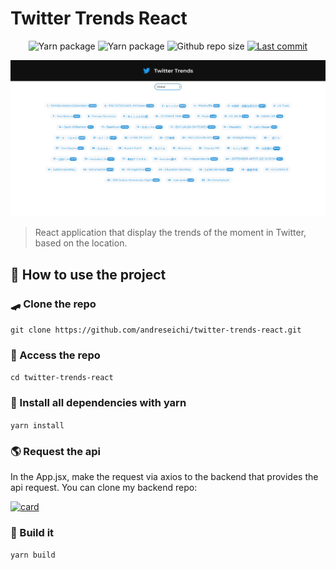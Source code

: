 # Twitter Trends React

<p align="center">
    <img alt="Yarn package" src="https://img.shields.io/badge/Yarn-2C8EBB?style=for-the-badge&logo=yarn&logoColor=fff">
    <img alt="Yarn package" src="https://img.shields.io/badge/React-000?style=for-the-badge&logo=react">
    <img alt="Github repo size" src="https://img.shields.io/github/repo-size/andreseichi/twitter-trends-react?style=for-the-badge">
    <a href="https://github.com/andreseichi/twitter-trends-react/commits"><img alt="Last commit" src="https://img.shields.io/github/last-commit/andreseichi/twitter-trends-react?style=for-the-badge" /></a>
</p>

<img src="screenshot.png" alt="Screenshot">

> React application that display the trends of the moment in Twitter, based on the location.

## 🚀 How to use the project

### 🛹 Clone the repo

`git clone https://github.com/andreseichi/twitter-trends-react.git`

### 📒 Access the repo

`cd twitter-trends-react`

### 🧭 Install all dependencies with yarn

`yarn install`

### 🌎 Request the api

In the App.jsx, make the request via axios to the backend that provides the api request.
You can clone my backend repo:

[![card](https://github-readme-stats.vercel.app/api/pin/?username=andreseichi&repo=twitter-trends-api)](https://github.com/andreseichi/twitter-trends-api)

### 🔨 Build it

`yarn build`
